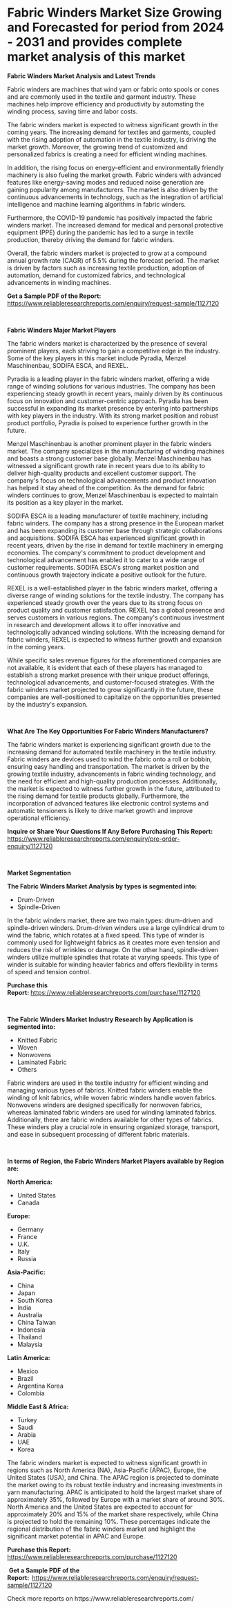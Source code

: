 <p><h1>Fabric Winders Market Size Growing and Forecasted for period from 2024 - 2031 and provides complete market analysis of this market</h1></p><p><strong>Fabric Winders Market Analysis and Latest Trends</strong></p>
<p><p>Fabric winders are machines that wind yarn or fabric onto spools or cones and are commonly used in the textile and garment industry. These machines help improve efficiency and productivity by automating the winding process, saving time and labor costs.</p><p>The fabric winders market is expected to witness significant growth in the coming years. The increasing demand for textiles and garments, coupled with the rising adoption of automation in the textile industry, is driving the market growth. Moreover, the growing trend of customized and personalized fabrics is creating a need for efficient winding machines.</p><p>In addition, the rising focus on energy-efficient and environmentally friendly machinery is also fueling the market growth. Fabric winders with advanced features like energy-saving modes and reduced noise generation are gaining popularity among manufacturers. The market is also driven by the continuous advancements in technology, such as the integration of artificial intelligence and machine learning algorithms in fabric winders.</p><p>Furthermore, the COVID-19 pandemic has positively impacted the fabric winders market. The increased demand for medical and personal protective equipment (PPE) during the pandemic has led to a surge in textile production, thereby driving the demand for fabric winders.</p><p>Overall, the fabric winders market is projected to grow at a compound annual growth rate (CAGR) of 5.5% during the forecast period. The market is driven by factors such as increasing textile production, adoption of automation, demand for customized fabrics, and technological advancements in winding machines.</p></p>
<p><strong>Get a Sample PDF of the Report:&nbsp;</strong> <a href="https://www.reliableresearchreports.com/enquiry/request-sample/1127120">https://www.reliableresearchreports.com/enquiry/request-sample/1127120</a></p>
<p>&nbsp;</p>
<p><strong>Fabric Winders Major Market Players</strong></p>
<p><p>The fabric winders market is characterized by the presence of several prominent players, each striving to gain a competitive edge in the industry. Some of the key players in this market include Pyradia, Menzel Maschinenbau, SODIFA ESCA, and REXEL.</p><p>Pyradia is a leading player in the fabric winders market, offering a wide range of winding solutions for various industries. The company has been experiencing steady growth in recent years, mainly driven by its continuous focus on innovation and customer-centric approach. Pyradia has been successful in expanding its market presence by entering into partnerships with key players in the industry. With its strong market position and robust product portfolio, Pyradia is poised to experience further growth in the future.</p><p>Menzel Maschinenbau is another prominent player in the fabric winders market. The company specializes in the manufacturing of winding machines and boasts a strong customer base globally. Menzel Maschinenbau has witnessed a significant growth rate in recent years due to its ability to deliver high-quality products and excellent customer support. The company's focus on technological advancements and product innovation has helped it stay ahead of the competition. As the demand for fabric winders continues to grow, Menzel Maschinenbau is expected to maintain its position as a key player in the market.</p><p>SODIFA ESCA is a leading manufacturer of textile machinery, including fabric winders. The company has a strong presence in the European market and has been expanding its customer base through strategic collaborations and acquisitions. SODIFA ESCA has experienced significant growth in recent years, driven by the rise in demand for textile machinery in emerging economies. The company's commitment to product development and technological advancement has enabled it to cater to a wide range of customer requirements. SODIFA ESCA's strong market position and continuous growth trajectory indicate a positive outlook for the future.</p><p>REXEL is a well-established player in the fabric winders market, offering a diverse range of winding solutions for the textile industry. The company has experienced steady growth over the years due to its strong focus on product quality and customer satisfaction. REXEL has a global presence and serves customers in various regions. The company's continuous investment in research and development allows it to offer innovative and technologically advanced winding solutions. With the increasing demand for fabric winders, REXEL is expected to witness further growth and expansion in the coming years.</p><p>While specific sales revenue figures for the aforementioned companies are not available, it is evident that each of these players has managed to establish a strong market presence with their unique product offerings, technological advancements, and customer-focused strategies. With the fabric winders market projected to grow significantly in the future, these companies are well-positioned to capitalize on the opportunities presented by the industry's expansion.</p></p>
<p>&nbsp;</p>
<p><strong>What Are The Key Opportunities For Fabric Winders Manufacturers?</strong></p>
<p><p>The fabric winders market is experiencing significant growth due to the increasing demand for automated textile machinery in the textile industry. Fabric winders are devices used to wind the fabric onto a roll or bobbin, ensuring easy handling and transportation. The market is driven by the growing textile industry, advancements in fabric winding technology, and the need for efficient and high-quality production processes. Additionally, the market is expected to witness further growth in the future, attributed to the rising demand for textile products globally. Furthermore, the incorporation of advanced features like electronic control systems and automatic tensioners is likely to drive market growth and improve operational efficiency.</p></p>
<p><strong>Inquire or Share Your Questions If Any Before Purchasing This Report:</strong> <a href="https://www.reliableresearchreports.com/enquiry/pre-order-enquiry/1127120">https://www.reliableresearchreports.com/enquiry/pre-order-enquiry/1127120</a></p>
<p>&nbsp;</p>
<p><strong>Market Segmentation</strong></p>
<p><strong>The Fabric Winders Market Analysis by types is segmented into:</strong></p>
<p><ul><li>Drum-Driven</li><li>Spindle-Driven</li></ul></p>
<p><p>In the fabric winders market, there are two main types: drum-driven and spindle-driven winders. Drum-driven winders use a large cylindrical drum to wind the fabric, which rotates at a fixed speed. This type of winder is commonly used for lightweight fabrics as it creates more even tension and reduces the risk of wrinkles or damage. On the other hand, spindle-driven winders utilize multiple spindles that rotate at varying speeds. This type of winder is suitable for winding heavier fabrics and offers flexibility in terms of speed and tension control.</p></p>
<p><strong>Purchase this Report:&nbsp;</strong><a href="https://www.reliableresearchreports.com/purchase/1127120">https://www.reliableresearchreports.com/purchase/1127120</a></p>
<p>&nbsp;</p>
<p><strong>The Fabric Winders Market Industry Research by Application is segmented into:</strong></p>
<p><ul><li>Knitted Fabric</li><li>Woven</li><li>Nonwovens</li><li>Laminated Fabric</li><li>Others</li></ul></p>
<p><p>Fabric winders are used in the textile industry for efficient winding and managing various types of fabrics. Knitted fabric winders enable the winding of knit fabrics, while woven fabric winders handle woven fabrics. Nonwovens winders are designed specifically for nonwoven fabrics, whereas laminated fabric winders are used for winding laminated fabrics. Additionally, there are fabric winders available for other types of fabrics. These winders play a crucial role in ensuring organized storage, transport, and ease in subsequent processing of different fabric materials.</p></p>
<p>&nbsp;</p>
<p><strong>In terms of Region, the Fabric Winders Market Players available by Region are:</strong></p>
<p>
    <p> <strong> North America: </strong>
        <ul>
            <li>United States</li>
            <li>Canada</li>
        </ul>
        </p> 
    <p> <strong> Europe: </strong>
        <ul>
            <li>Germany</li>
            <li>France</li>
            <li>U.K.</li>
            <li>Italy</li>
            <li>Russia</li>
        </ul>
        </p> 
    <p> <strong> Asia-Pacific: </strong>
        <ul>
            <li>China</li>
            <li>Japan</li>
            <li>South Korea</li>
            <li>India</li>
            <li>Australia</li>
            <li>China Taiwan</li>
            <li>Indonesia</li>
            <li>Thailand</li>
            <li>Malaysia</li>
        </ul>
        </p> 
    <p> <strong> Latin America: </strong>
        <ul>
            <li>Mexico</li>
            <li>Brazil</li>
            <li>Argentina Korea</li>
            <li>Colombia</li>
        </ul>
        </p> 
    <p> <strong> Middle East & Africa: </strong>
        <ul>
            <li>Turkey</li>
            <li>Saudi</li>
            <li>Arabia</li>
            <li>UAE</li>
            <li>Korea</li>
        </ul>
    </p>
    </p>
<p><p>The fabric winders market is expected to witness significant growth in regions such as North America (NA), Asia-Pacific (APAC), Europe, the United States (USA), and China. The APAC region is projected to dominate the market owing to its robust textile industry and increasing investments in yarn manufacturing. APAC is anticipated to hold the largest market share of approximately 35%, followed by Europe with a market share of around 30%. North America and the United States are expected to account for approximately 20% and 15% of the market share respectively, while China is projected to hold the remaining 10%. These percentages indicate the regional distribution of the fabric winders market and highlight the significant market potential in APAC and Europe.</p></p>
<p><strong>Purchase this Report: </strong><a href="https://www.reliableresearchreports.com/purchase/1127120">https://www.reliableresearchreports.com/purchase/1127120</a></p>
<p>&nbsp;<strong>Get a Sample PDF of the Report:&nbsp;&nbsp;</strong><a href="https://www.reliableresearchreports.com/enquiry/request-sample/1127120">https://www.reliableresearchreports.com/enquiry/request-sample/1127120</a></p>
<p><strong></strong></p>
<p>Check more reports on https://www.reliableresearchreports.com/</p>